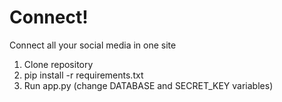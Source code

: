 # Connect!


Connect all your social media in one site



1. Clone repository
2. pip install -r requirements.txt
3. Run app.py (change DATABASE and SECRET_KEY variables)
